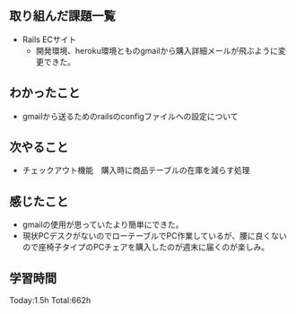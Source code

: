 ## 取り組んだ課題一覧
- Rails ECサイト
  - 開発環境、heroku環境とものgmailから購入詳細メールが飛ぶように変更できた。
  
## わかったこと
- gmailから送るためのrailsのconfigファイルへの設定について

## 次やること
- チェックアウト機能　購入時に商品テーブルの在庫を減らす処理

## 感じたこと
- gmailの使用が思っていたより簡単にできた。
- 現状PCデスクがないのでローテーブルでPC作業しているが、腰に良くないので座椅子タイプのPCチェアを購入したのが週末に届くのが楽しみ。
  
## 学習時間
Today:1.5h
Total:662h